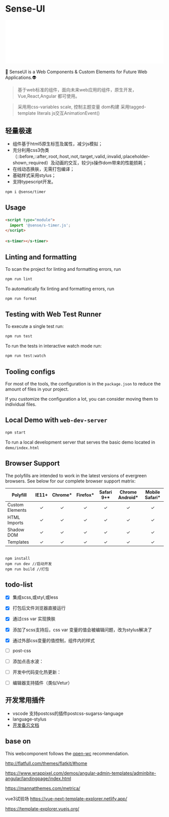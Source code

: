 # Sense-UI
<!-- ![logo](./public/link.svg) -->
<!-- <img src="./public/link.svg" alt="logo" height="66"> -->
<img src="./static/logo.svg" alt="logo" >

🌱 
SenseUI is a Web Components &amp; Custom Elements for Future Web Applications.👽
> 基于web标准的组件，面向未来web应用的组件，原生开发，Vue,React,Angular 都可使用。

> 采用用css-variables scale, 控制主题变量
> dom构建 采用tagged-template literals
> js交互AnimationEvent()

## 轻量极速

- 组件基于html5原生标签及属性，减少js模拟；
- 充分利用css3伪类（::before,::after,:root,:host,:not,:target,:valid,:invalid,:placeholder-shown,:required）及动画的交互，较少js操作dom带来的性能损耗；
- 在线动态换肤，无需打包编译；
- 基础样式采用stylus；
- 支持typescript开发。

```bash
npm i @sense/timer
```

## Usage

```html
<script type="module">
  import '@sense/s-timer.js';
</script>

<s-timer></s-timer>
```

## Linting and formatting

To scan the project for linting and formatting errors, run

```bash
npm run lint
```

To automatically fix linting and formatting errors, run

```bash
npm run format
```

## Testing with Web Test Runner

To execute a single test run:

```bash
npm run test
```

To run the tests in interactive watch mode run:

```bash
npm run test:watch
```
## Tooling configs

For most of the tools, the configuration is in the `package.json` to reduce the amount of files in your project.

If you customize the configuration a lot, you can consider moving them to individual files.

## Local Demo with `web-dev-server`

```bash
npm start
```

To run a local development server that serves the basic demo located in `demo/index.html`


## Browser Support

The polyfills are intended to work in the latest versions of evergreen browsers. See below
for our complete browser support matrix:

| Polyfill   | IE11+ | Chrome* | Firefox* | Safari 9+* | Chrome Android* | Mobile Safari* |
| ---------- |:-----:|:-------:|:--------:|:----------:|:---------------:|:--------------:|
| Custom Elements | ✓ | ✓ | ✓ | ✓ | ✓| ✓ |
| HTML Imports | ✓ | ✓ | ✓ | ✓| ✓| ✓ |
| Shadow DOM | ✓ | ✓ | ✓ | ✓ | ✓ | ✓ |
| Templates | ✓ | ✓ | ✓| ✓ | ✓ | ✓ |


```shell

npm install
npm run dev //启动开发
npm run build //打包

```

## todo-list

- [x] 集成scss,或styl,或less
- [x] 打包后文件浏览器直接运行
- [x] 通过css var 实现换肤
- [x] 添加了scss支持后，css var 变量的值会被编辑问题，改为stylus解决了
- [x] 通过外部css变量的值控制，组件内的样式
- [ ] post-css
- [ ] 添加点击水波：
- [ ] 开发中代码变化热更新：
- [ ] 编辑器支持插件（类似Vetur）



## 开发常用插件

- vscode 支持postcss的插件postcss-sugarss-language
- language-stylus
- [开发备忘文档](./public/doc.md)

## base on
This webcomponent follows the [open-wc](https://github.com/open-wc/open-wc) recommendation.

http://flatfull.com/themes/flatkit/#home

https://www.wrappixel.com/demos/angular-admin-templates/adminbite-angular/landingpage/index.html

https://mannatthemes.com/metrica/

vue3试验场
https://vue-next-template-explorer.netlify.app/

https://template-explorer.vuejs.org/